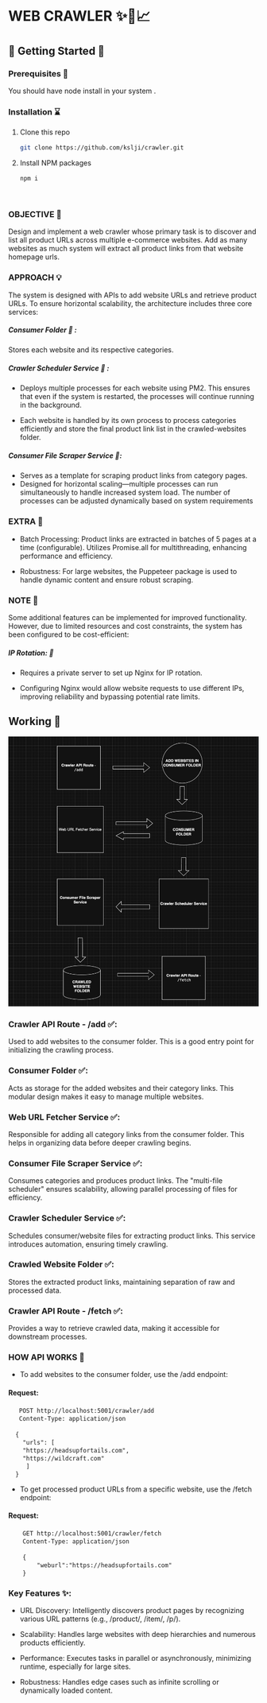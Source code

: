 # WEB CRAWLER ✨🚀📈

## 🚀 Getting Started 🚀

### Prerequisites 📖

You should have node install in your system .

### Installation ⌛

1. Clone this repo
   ```sh
   git clone https://github.com/kslji/crawler.git
   ```
2. Install NPM packages
   ```sh
   npm i
   ```
   <br>

### OBJECTIVE 🔎

Design and implement a web crawler whose primary task is to discover and list all product URLs across multiple e-commerce websites. Add as many websites as much system will extract all product links from that website homepage urls.

### APPROACH 💡
The system is designed with APIs to add website URLs and retrieve product URLs. To ensure horizontal scalability, the architecture includes three core services:

##### Consumer Folder 📁 : 

Stores each website and its respective categories.

##### Crawler Scheduler Service 🚂 :

- Deploys multiple processes for each website using PM2. This ensures that even if the system is restarted, the processes will continue running in the background.

- Each website is handled by its own process to process categories efficiently and store the final product link list in the crawled-websites folder.

##### Consumer File Scraper Service 🚂:

- Serves as a template for scraping product links from category pages. 
- Designed for horizontal scaling—multiple processes can run simultaneously to handle increased system load. The number of processes can be adjusted dynamically based on system requirements

### EXTRA 🤯

- Batch Processing: Product links are extracted in batches of 5 pages at a time (configurable). Utilizes Promise.all for multithreading, enhancing performance and efficiency.

- Robustness: For large websites, the Puppeteer package is used to handle dynamic content and ensure robust scraping.

### NOTE 🫠

Some additional features can be implemented for improved functionality. However, due to limited resources and cost constraints, the system has been configured to be cost-efficient:

##### IP Rotation: 🥸
- Requires a private server to set up Nginx for IP rotation.

- Configuring Nginx would allow website requests to use different IPs, improving reliability and bypassing potential rate limits.

## Working 📖

![Web Crawler](assets/workflow.png)

### Crawler API Route - /add ✅:

Used to add websites to the consumer folder. This is a good entry point for initializing the crawling process.

### Consumer Folder ✅:

Acts as storage for the added websites and their category links. This modular design makes it easy to manage multiple websites.

### Web URL Fetcher Service ✅:

Responsible for adding all category links from the consumer folder. This helps in organizing data before deeper crawling begins.

### Consumer File Scraper Service ✅:

Consumes categories and produces product links.
The "multi-file scheduler" ensures scalability, allowing parallel processing of files for efficiency.

### Crawler Scheduler Service ✅:

Schedules consumer/website files for extracting product links. This service introduces automation, ensuring timely crawling.

### Crawled Website Folder ✅:

Stores the extracted product links, maintaining separation of raw and processed data.

### Crawler API Route - /fetch ✅:

Provides a way to retrieve crawled data, making it accessible for downstream processes.

### HOW API WORKS 🧐

- To add websites to the consumer folder, use the /add endpoint:
#### Request:
```
   POST http://localhost:5001/crawler/add
   Content-Type: application/json

  {
    "urls": [
    "https://headsupfortails.com",
    "https://wildcraft.com"
     ]
  }
```
- To get processed product URLs from a specific website, use the /fetch endpoint:
#### Request:
```
    GET http://localhost:5001/crawler/fetch
    Content-Type: application/json

    {
        "weburl":"https://headsupfortails.com"
    }
```

### Key Features ✨:

- URL Discovery: Intelligently discovers product pages by recognizing various URL patterns (e.g., /product/, /item/, /p/).

- Scalability: Handles large websites with deep hierarchies and numerous products efficiently.

- Performance: Executes tasks in parallel or asynchronously, minimizing runtime, especially for large sites.

- Robustness: Handles edge cases such as infinite scrolling or dynamically loaded content.


